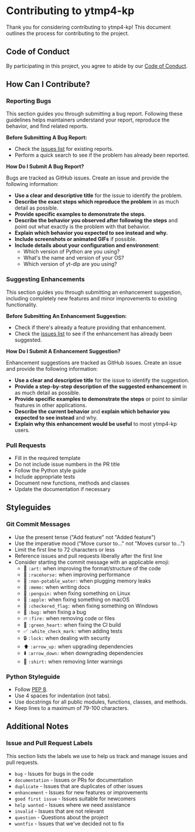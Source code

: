 # Contributing to ytmp4-kp

Thank you for considering contributing to ytmp4-kp! This document outlines the process for contributing to the project.

## Code of Conduct

By participating in this project, you agree to abide by our [Code of Conduct](CODE_OF_CONDUCT.md).

## How Can I Contribute?

### Reporting Bugs

This section guides you through submitting a bug report. Following these guidelines helps maintainers understand your report, reproduce the behavior, and find related reports.

**Before Submitting A Bug Report:**

* Check the [issues list](https://github.com/yourusername/ytmp4-kp/issues) for existing reports.
* Perform a quick search to see if the problem has already been reported.

**How Do I Submit A Bug Report?**

Bugs are tracked as GitHub issues. Create an issue and provide the following information:

* **Use a clear and descriptive title** for the issue to identify the problem.
* **Describe the exact steps which reproduce the problem** in as much detail as possible.
* **Provide specific examples to demonstrate the steps**.
* **Describe the behavior you observed after following the steps** and point out what exactly is the problem with that behavior.
* **Explain which behavior you expected to see instead and why.**
* **Include screenshots or animated GIFs** if possible.
* **Include details about your configuration and environment**:
  * Which version of Python are you using?
  * What's the name and version of your OS?
  * Which version of yt-dlp are you using?

### Suggesting Enhancements

This section guides you through submitting an enhancement suggestion, including completely new features and minor improvements to existing functionality.

**Before Submitting An Enhancement Suggestion:**

* Check if there's already a feature providing that enhancement.
* Check the [issues list](https://github.com/yourusername/ytmp4-kp/issues) to see if the enhancement has already been suggested.

**How Do I Submit A Enhancement Suggestion?**

Enhancement suggestions are tracked as GitHub issues. Create an issue and provide the following information:

* **Use a clear and descriptive title** for the issue to identify the suggestion.
* **Provide a step-by-step description of the suggested enhancement** in as much detail as possible.
* **Provide specific examples to demonstrate the steps** or point to similar features in other applications.
* **Describe the current behavior** and **explain which behavior you expected to see instead** and why.
* **Explain why this enhancement would be useful** to most ytmp4-kp users.

### Pull Requests

* Fill in the required template
* Do not include issue numbers in the PR title
* Follow the Python style guide
* Include appropriate tests
* Document new functions, methods and classes
* Update the documentation if necessary

## Styleguides

### Git Commit Messages

* Use the present tense ("Add feature" not "Added feature")
* Use the imperative mood ("Move cursor to..." not "Moves cursor to...")
* Limit the first line to 72 characters or less
* Reference issues and pull requests liberally after the first line
* Consider starting the commit message with an applicable emoji:
  * 🎨 `:art:` when improving the format/structure of the code
  * 🐎 `:racehorse:` when improving performance
  * 🚱 `:non-potable_water:` when plugging memory leaks
  * 📝 `:memo:` when writing docs
  * 🐧 `:penguin:` when fixing something on Linux
  * 🍎 `:apple:` when fixing something on macOS
  * 🏁 `:checkered_flag:` when fixing something on Windows
  * 🐛 `:bug:` when fixing a bug
  * 🔥 `:fire:` when removing code or files
  * 💚 `:green_heart:` when fixing the CI build
  * ✅ `:white_check_mark:` when adding tests
  * 🔒 `:lock:` when dealing with security
  * ⬆️ `:arrow_up:` when upgrading dependencies
  * ⬇️ `:arrow_down:` when downgrading dependencies
  * 👕 `:shirt:` when removing linter warnings

### Python Styleguide

* Follow [PEP 8](https://www.python.org/dev/peps/pep-0008/).
* Use 4 spaces for indentation (not tabs).
* Use docstrings for all public modules, functions, classes, and methods.
* Keep lines to a maximum of 79-100 characters.

## Additional Notes

### Issue and Pull Request Labels

This section lists the labels we use to help us track and manage issues and pull requests.

* `bug` - Issues for bugs in the code
* `documentation` - Issues or PRs for documentation
* `duplicate` - Issues that are duplicates of other issues
* `enhancement` - Issues for new features or improvements
* `good first issue` - Issues suitable for newcomers
* `help wanted` - Issues where we need assistance
* `invalid` - Issues that are not relevant
* `question` - Questions about the project
* `wontfix` - Issues that we've decided not to fix
